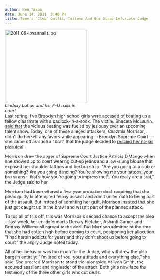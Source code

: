 ```yaml
---
author: Ben Yakas
date: June 10, 2011  3:40 PM
title: Teen's "Club" Outfit, Tattoos And Bra Strap Infuriate Judge
---
```


<p><span class="mt-enclosure mt-enclosure-image" style="display: inline;"> </span></p><div class="image-left" style=" width:270px; "> <img alt="2011_06-lohannails.jpg" src="https://web.archive.org/web/20110629084908im_/http://gothamist.com/attachments/jen/2011_06-lohannails.jpg" width="270" height="241"> <br> <i>Lindsay Lohan and her F-U nails in court </i></div> Last spring,  five Brooklyn high school girls <a href="https://web.archive.org/web/20110629084908/http://gothamist.com/2011/04/15/teen_talent_show_gets_ugly_brooklyn.php">were accused of</a> beating up a fellow classmate with a padlock-in-a-sock. The victim, Shacara McLaurin, <a href="https://web.archive.org/web/20110629084908/http://gothamist.com/2011/04/22/brooklyn_teen_talks_vicious_padlock.php">said that</a> the vicious beating was fueled by jealousy over an upcoming talent show. Today, one of those alleged attackers, Chazmia Morrison, didn&apos;t do herself any favors while appearing in Brooklyn Supreme Court &#x2014;she came off as such a &quot;brat&quot; that the judge decided to <a href="https://web.archive.org/web/20110629084908/http://www.nydailynews.com/news/ny_crime/2011/06/10/2011-06-10_chazmia_morrison_17_called_a_brat_by_judge_as_plea_deal_for_girl_gang_padlock_at.html">rescind her no-jail plea deal</a>!<p></p>

<p>Morrison drew the anger of Supreme Court Justice Patricia DiMango when she showed up to court wearing cut-up jeans and a low-slung blouse that exposed her shoulder tattoos and her bra strap. &quot;Are you going to a club or something? Are you going dancing? You&#x2019;re showing me your tattoos, your bra straps - that&#x2019;s how you&#x2019;re going to impress me?...You really are a brat,&quot; the Judge said to her. </p>

<p>Morrison had been offered a five-year probation deal, requiring that she plead guilty to attempted felony assault and admit under oath to being part of the assault. But instead of admitting her guilt, <a href="https://web.archive.org/web/20110629084908/http://www.nypost.com/p/news/local/brooklyn/brooklyn_girl_attitude_costs_her_dj32bACE82ntAUdsD1jOcM">Morrison insisted that</a> she just got caught up in the brawl and wasn&#x2019;t part of the planned attack.</p>

<p>To top all of this off, this was Morrison&apos;s second chance to accept the plea&#x2014;last week, her co-defendants Decory Fletcher, Ashanti Garner and Brittany Williams all agreed to the deal. But Morrison admitted at the time that she had gotten high before coming to court, postponing her allocution. &quot;I had heroin addicts for years and they don&apos;t shoot up before going to court,&quot; the angry Judge noted today.</p>

<p>All of her behavior was too much for the Judge, who withdrew the plea bargain entirely: &quot;I&#x2019;m tired of you, your attitude and everything else,&#x201D; she said. She ordered Morrison to stand trial alongside Aaliyah Smith, the accused assailant and ringleader of the attack. Both girls now face the testimony of the three other girls who cut deals. </p>